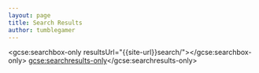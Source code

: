 ```yaml
---
layout: page
title: Search Results
author: tumblegamer
---
```

<script>
  (function() {
    var cx = '013719652570820795841:4rvy0yyrmgw';
    var gcse = document.createElement('script');
    gcse.type = 'text/javascript';
    gcse.async = true;
    gcse.src = 'https://cse.google.com/cse.js?cx=' + cx;
    var s = document.getElementsByTagName('script')[0];
    s.parentNode.insertBefore(gcse, s);
  })();
</script>
<gcse:searchbox-only resultsUrl="{{site-url}}search/"></gcse:searchbox-only>
<gcse:searchresults-only></gcse:searchresults-only>
